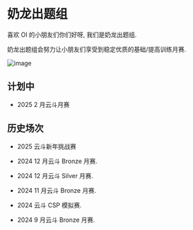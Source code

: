 # 奶龙出题组  

喜欢 OI 的小朋友们你们好呀, 我们是奶龙出题组.

奶龙出题组会努力让小朋友们享受到稳定优质的基础/提高训练月赛.

![image](https://github.com/user-attachments/assets/aec35684-b5a1-44d7-8d2a-0ccf003f0608)

## 计划中

- 2025 2 月云斗月赛

## 历史场次

- 2025 云斗新年挑战赛

- 2024 12 月云斗 Bronze 月赛.

- 2024 12 月云斗 Silver 月赛.

- 2024 11 月云斗 Bronze 月赛.

- 2024 云斗 CSP 模拟赛.

- 2024 9 月云斗 Bronze 月赛.
